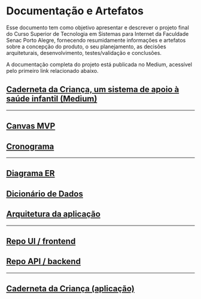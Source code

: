 # Documentação e Artefatos

Esse documento tem como objetivo apresentar e descrever o projeto final do Curso Superior de Tecnologia em Sistemas para Internet da Faculdade Senac Porto Alegre, fornecendo resumidamente informações e artefatos sobre a concepção do produto, o seu planejamento, as decisões arquiteturais, desenvolvimento, testes/validação e conclusões.

A documentação completa do projeto está publicada no Medium, acessível pelo primeiro link relacionado abaixo.

## [Caderneta da Criança, um sistema de apoio à saúde infantil (Medium)](https://gabrielsrosa.medium.com/caderneta-da-crianca-b97e5db1cdfe)

----------------------

## [Canvas MVP](artifacts/Canvas_MVP.png)

## [Cronograma](https://trello.com/b/5HDuTaSG/caderneta-da-crianca)

----------------------

## [Diagrama ER](artifacts/MVP_ER_Diagram.png)

## [Dicionário de Dados](pages/data_dictionary.md)

## [Arquitetura da aplicação](pages/architecture.md)

----------------------

## [Repo UI / frontend](https://github.com/grosaict/CDC-web-client)

## [Repo API / backend](https://github.com/grosaict/CDC-server)

----------------------

## [Caderneta da Criança (aplicação)](https://cadernetadacrianca.herokuapp.com/)